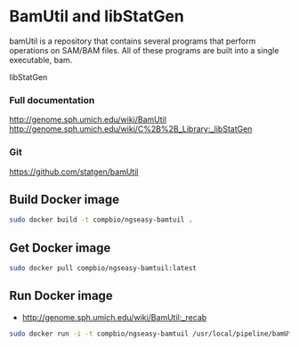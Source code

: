 # BamUtil and libStatGen

bamUtil is a repository that contains several programs that perform operations on SAM/BAM files. All of these programs are built into a single executable, bam.  

libStatGen  

### Full documentation 

http://genome.sph.umich.edu/wiki/BamUtil  
http://genome.sph.umich.edu/wiki/C%2B%2B_Library:_libStatGen  
### Git

https://github.com/statgen/bamUtil  


## Build Docker image

```bash
sudo docker build -t compbio/ngseasy-bamtuil .
```

## Get Docker image

```bash
sudo docker pull compbio/ngseasy-bamtuil:latest
```

## Run Docker image
- http://genome.sph.umich.edu/wiki/BamUtil:_recab  

```bash
sudo docker run -i -t compbio/ngseasy-bamtuil /usr/local/pipeline/bamUtil/bin/bam recab --in ${INPUT}.bam --out ${OUTPUT}.bam --refFile ${REF} --dbsnp ${DBSNP} --storeQualTag OQ --maxBaseQual 40 
```

